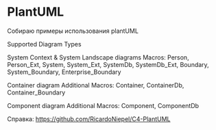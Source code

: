 # PlantUML
Собираю примеры использования plantUML

Supported Diagram Types

System Context & System Landscape diagrams
    Macros: Person, Person_Ext, System, System_Ext, SystemDb, SystemDb_Ext, Boundary, System_Boundary, Enterprise_Boundary

Container diagram
    Additional Macros: Container, ContainerDb, Container_Boundary

Component diagram
    Additional Macros: Component, ComponentDb

Справка: https://github.com/RicardoNiepel/C4-PlantUML








